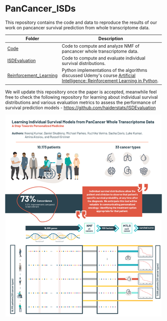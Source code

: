 # PanCancer_ISDs
This repository contains the code and data to reproduce the results of our work on pancancer survival prediction from whole transcriptome data. 

 **Folder** | **Description** |
| ------------- | ------------- |
| [Code](https://github.com/neerajkumarvaid/PanCancer_ISDs/tree/main/Code) | Code to compute and analyze NMF of pancancer whole transcriptome data. |
| [ISDEvaluation](https://github.com/neerajkumarvaid/PanCancer_ISDs/tree/main/ISDEvaluation)| Code to compute and evaluate individual survival distributions.|
| [Reinforcement_Learning](https://github.com/neerajkumarvaid/ML_DL_RL_Codes/tree/master/Reinforcement_Learning) | Python implementations of the algorithms discussed Udemy's course [Artificial Intelligence: Reinforcement Learning in Python](https://www.udemy.com/course/artificial-intelligence-reinforcement-learning-in-python/).  |


We will update this repository once the paper is accepted, meanwhile feel free to check the following repository for learning about individual survival distributions and various evaluation metrics to assess the performance of survival prediction models - https://github.com/haiderstats/ISDEvaluation

![alt text](https://github.com/neerajkumarvaid/PanCancer_ISDs/blob/main/graphical%20abstract.png?raw=true)
